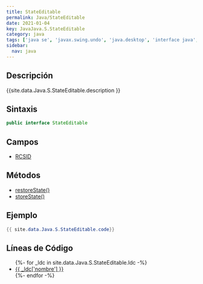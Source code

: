 ```yaml
---
title: StateEditable
permalink: Java/StateEditable
date: 2021-01-04
key: JavaJava.S.StateEditable
category: java
tags: ['java se', 'javax.swing.undo', 'java.desktop', 'interface java', 'Java 1.0']
sidebar: 
  nav: java
---
```


## Descripción
{{site.data.Java.S.StateEditable.description }}

## Sintaxis
~~~java
public interface StateEditable
~~~

## Campos
* [RCSID](/Java/StateEditable/RCSID)

## Métodos
* [restoreState()](/Java/StateEditable/restoreState)
* [storeState()](/Java/StateEditable/storeState)

## Ejemplo
~~~java
{{ site.data.Java.S.StateEditable.code}}
~~~

## Líneas de Código
<ul>
{%- for _ldc in site.data.Java.S.StateEditable.ldc -%}
   <li>
       <a href="{{_ldc['url'] }}">{{ _ldc['nombre'] }}</a>
   </li>
{%- endfor -%}
</ul>
